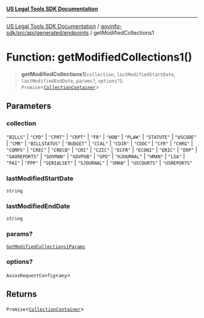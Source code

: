 [**US Legal Tools SDK Documentation**](../../../../../../README.md)

***

[US Legal Tools SDK Documentation](../../../../../../README.md) / [govinfo-sdk/src/api/generated/endpoints](../README.md) / getModifiedCollections1

# Function: getModifiedCollections1()

> **getModifiedCollections1**(`collection`, `lastModifiedStartDate`, `lastModifiedEndDate`, `params?`, `options?`): `Promise`\<[`CollectionContainer`](../../model/interfaces/CollectionContainer.md)\>

## Parameters

### collection

`"BILLS"` | `"CPD"` | `"CPRT"` | `"CRPT"` | `"FR"` | `"HOB"` | `"PLAW"` | `"STATUTE"` | `"USCODE"` | `"CMR"` | `"BILLSTATUS"` | `"BUDGET"` | `"CCAL"` | `"CDIR"` | `"CDOC"` | `"CFR"` | `"CHRG"` | `"COMPS"` | `"CREC"` | `"CRECB"` | `"CRI"` | `"CZIC"` | `"ECFR"` | `"ECONI"` | `"ERIC"` | `"ERP"` | `"GAOREPORTS"` | `"GOVMAN"` | `"GOVPUB"` | `"GPO"` | `"HJOURNAL"` | `"HMAN"` | `"LSA"` | `"PAI"` | `"PPP"` | `"SERIALSET"` | `"SJOURNAL"` | `"SMAN"` | `"USCOURTS"` | `"USREPORTS"`

### lastModifiedStartDate

`string`

### lastModifiedEndDate

`string`

### params?

[`GetModifiedCollections1Params`](../../model/type-aliases/GetModifiedCollections1Params.md)

### options?

`AxiosRequestConfig`\<`any`\>

## Returns

`Promise`\<[`CollectionContainer`](../../model/interfaces/CollectionContainer.md)\>
